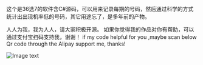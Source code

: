 这个是36选7的软件含C#源码，可以用来记录每期的号码，然后通过科学的方式统计出出现机率低的号码，其它用途忘了，是多年前的产物。


人人为我，我为人人，请大家积极开源。
如果你觉得我的作品对你有帮助，可以通过支付宝扫码支持我，谢谢！
if my code helpful for you ,maybe scan below Qr code through the Alipay support me, thanks!

![Image text](https://firebasestorage.googleapis.com/v0/b/testfirebase-a517c.appspot.com/o/alipay%E6%94%B6%E6%AC%BE%E7%A0%81mini.png?alt=media&token=2f247a5e-547f-4c73-8658-f9f35de9692c)
